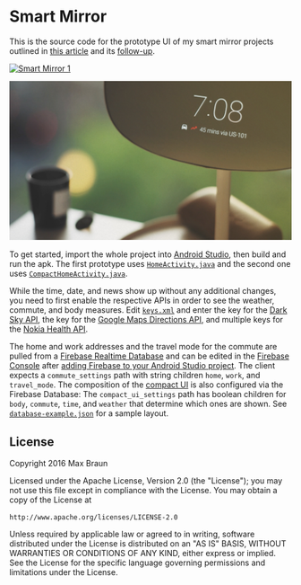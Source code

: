 # Smart Mirror

This is the source code for the prototype UI of my smart mirror projects outlined in
[this article](https://medium.com/@maxbraun/my-bathroom-mirror-is-smarter-than-yours-94b21c6671ba)
and its [follow-up](https://medium.com/@maxbraun/smarter-mirrors-and-how-theyre-made-327997b9eff7).

[![Smart Mirror 1](mirror-1.jpg)](https://medium.com/@maxbraun/my-bathroom-mirror-is-smarter-than-yours-94b21c6671ba)

[![Smart Mirror 2](mirror-2.jpg)](https://medium.com/@maxbraun/smarter-mirrors-and-how-theyre-made-327997b9eff7)

To get started, import the whole project into
[Android Studio](http://developer.android.com/tools/studio/index.html), then build and run the apk.
The first prototype uses
[`HomeActivity.java`](app/src/main/java/net/maxbraun/mirror/HomeActivity.java) and the second one
uses [`CompactHomeActivity.java`](app/src/main/java/net/maxbraun/mirror/CompactHomeActivity.java).

While the time, date, and news show up without any additional changes, you need to first enable the
respective APIs in order to see the weather, commute, and body measures. Edit
[`keys.xml`](app/src/main/res/values/keys.xml) and enter the key for the
[Dark Sky API](https://darksky.net/dev/), the key for the
[Google Maps Directions API](https://developers.google.com/maps/documentation/directions/start), and
multiple keys for the [Nokia Health API](https://developer.health.nokia.com/oauth2/).

The home and work addresses and the travel mode for the commute are pulled from a
[Firebase Realtime Database](https://firebase.google.com/docs/database/) and can be edited in the
[Firebase Console](https://console.firebase.google.com/) after
[adding Firebase to your Android Studio project](https://firebase.google.com/docs/android/setup).
The client expects a `commute_settings` path with string children `home`, `work`, and `travel_mode`.
The composition of the [compact UI](app/src/main/java/net/maxbraun/mirror/CompactHomeActivity.java)
is also configured via the Firebase Database: The `compact_ui_settings` path has boolean children
for `body`, `commute`, `time`, and `weather` that determine which ones are shown. See
[`database-example.json`](database-example.json) for a sample layout.

## License

Copyright 2016 Max Braun

Licensed under the Apache License, Version 2.0 (the "License");
you may not use this file except in compliance with the License.
You may obtain a copy of the License at

    http://www.apache.org/licenses/LICENSE-2.0

Unless required by applicable law or agreed to in writing, software
distributed under the License is distributed on an "AS IS" BASIS,
WITHOUT WARRANTIES OR CONDITIONS OF ANY KIND, either express or implied.
See the License for the specific language governing permissions and
limitations under the License.
